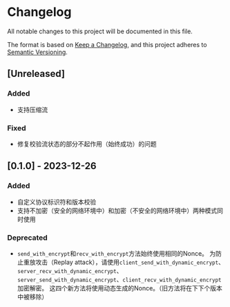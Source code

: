 # Changelog

All notable changes to this project will be documented in this file.

The format is based on [Keep a Changelog](https://keepachangelog.com/en/1.0.0/),
and this project adheres to [Semantic Versioning](https://semver.org/spec/v2.0.0.html).

## [Unreleased]

### Added

* 支持压缩流

### Fixed

* 修复校验流状态的部分不起作用（始终成功）的问题

## [0.1.0] - 2023-12-26

### Added

* 自定义协议标识符和版本校验
* 支持不加密（安全的网络环境中）和加密（不安全的网络环境中）两种模式同时使用

### Deprecated

* `send_with_encrypt`和`recv_with_encrypt`方法始终使用相同的Nonce。
为防止重放攻击（Replay attack），请使用`client_send_with_dynamic_encrypt`、`server_recv_with_dynamic_encrypt`、`server_send_with_dynamic_encrypt`、`client_recv_with_dynamic_encrypt`加密解密。
这四个新方法将使用动态生成的Nonce。（旧方法将在下下个版本中被移除）
